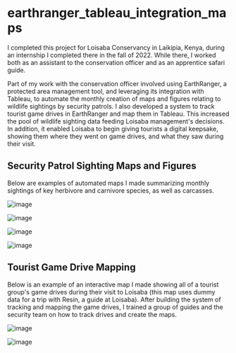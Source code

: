 # earthranger_tableau_integration_maps

I completed this project for Loisaba Conservancy in Laikipia, Kenya, during an internship I completed there in the fall of 2022. While there, I worked both as an assistant to the conservation officer and as an apprentice safari guide.

Part of my work with the conservation officer involved using EarthRanger, a protected area management tool, and leveraging its integration with Tableau, to automate the monthly creation of maps and figures relating to wildlife sightings by security patrols. I also developed a system to track tourist game drives in EarthRanger and map them in Tableau. This increased the pool of wildlife sighting data feeding Loisaba management's decisions. In addition, it enabled Loisaba to begin giving tourists a digital keepsake, showing them where they went on game drives, and what they saw during their visit.


## Security Patrol Sighting Maps and Figures

Below are examples of automated maps I made summarizing monthly sightings of key herbivore and carnivore species, as well as carcasses.

![image](https://github.com/TeodoroTopa/earthranger_tableau_integration_maps/assets/27015256/04d93114-059d-4b44-b42f-fc88c5577aac)


![image](https://github.com/TeodoroTopa/earthranger_tableau_integration_maps/assets/27015256/a5498ab9-08b2-46a6-9f7d-391fb7139545)


![image](https://github.com/TeodoroTopa/earthranger_tableau_integration_maps/assets/27015256/ece54cc0-35f3-4ebc-9a13-d6ef1e8ee60d)


![image](https://github.com/TeodoroTopa/earthranger_tableau_integration_maps/assets/27015256/8a5e2a4d-4074-4cb5-a1b5-b9bf3aecf078)



## Tourist Game Drive Mapping

Below is an example of an interactive map I made showing all of a tourist group's game drives during their visit to Loisaba (this map uses dummy data for a trip with Resin, a guide at Loisaba). After building the system of tracking and mapping the game drives, I trained a group of guides and the security team on how to track drives and create the maps.

![image](https://github.com/TeodoroTopa/earthranger_tableau_integration_maps/assets/27015256/24455644-797a-49f9-9843-13cebf30e190)


![image](https://github.com/TeodoroTopa/earthranger_tableau_integration_maps/assets/27015256/b41ce366-02fe-452c-9f97-ce785170aad4)

